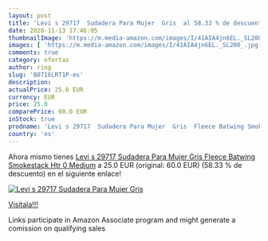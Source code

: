 ```yaml
---
layout: post
title: 'Levi s 29717  Sudadera Para Mujer  Gris  al 58.33 % de descuento'
date: 2020-11-13 17:46:05
thumbnailImage: 'https://m.media-amazon.com/images/I/41AIA4jn6EL._SL200_.jpg'
images: [ 'https://m.media-amazon.com/images/I/41AIA4jn6EL._SL200_.jpg' ]
comments: true
category: ofertas
author: ring
slug: 'B0716LRT1P-es'
description:
actualPrice: 25.0 EUR
currency: EUR
price: 25.0
comparePrice: 60.0 EUR
inStock: true
prodname: 'Levi s 29717  Sudadera Para Mujer  Gris  Fleece Batwing Smokestack Htr 0   Medium'
country: 'es'
---
```


Ahora mismo tienes [Levi s 29717  Sudadera Para Mujer  Gris  Fleece Batwing Smokestack Htr 0   Medium](https://www.amazon.es/dp/B0716LRT1P/?tag=tolees-21) a 25.0 EUR (original: 60.0 EUR) (58.33 %  de descuento) en el siguiente enlace!

[![Levi s 29717  Sudadera Para Mujer  Gris ](https://m.media-amazon.com/images/I/41AIA4jn6EL._SL200_.jpg)](https://www.amazon.es/dp/B0716LRT1P/?tag=tolees-21)

[Visítala!!!](https://www.amazon.es/dp/B0716LRT1P/?tag=tolees-21)

Links participate in Amazon Associate program and might generate a comission on qualifying sales
